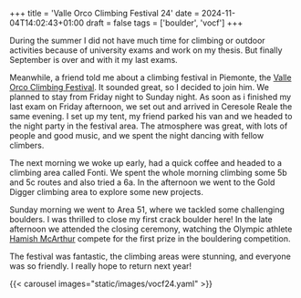 +++
title = 'Valle Orco Climbing Festival 24'
date = 2024-11-04T14:02:43+01:00
draft = false
tags = ['boulder', 'vocf']
+++

During the summer I did not have much time for climbing or outdoor activities because of university exams and work on my thesis. But finally September is over and with it my last exams.

Meanwhile, a friend told me about a climbing festival in Piemonte, the [Valle Orco Climbing Festival](https://valleorcoclimbingfestival.com/). It sounded great, so I decided to join him. We planned to stay from Friday night to Sunday night. As soon as i finished my last exam on Friday afternoon, we set out and arrived in Ceresole Reale the same evening. I set up my tent, my friend parked his van and we headed to the night party in the festival area. The atmosphere was great, with lots of people and good music, and we spent the night dancing with fellow climbers.

The next morning we woke up early, had a quick coffee and headed to a climbing area called Fonti. We spent the whole morning climbing some 5b and 5c routes and also tried a 6a. In the afternoon we went to the Gold Digger climbing area to explore some new projects.

Sunday morning we went to Area 51, where we tackled some challenging boulders. I was thrilled to close my first crack boulder here! In the late afternoon we attended the closing ceremony, watching the Olympic athlete [Hamish McArthur](https://www.instagram.com/hamish_mcarthur/) compete for the first prize in the bouldering competition.

The festival was fantastic, the climbing areas were stunning, and everyone was so friendly. I really hope to return next year!

{{< carousel images="static/images/vocf24.yaml" >}}

